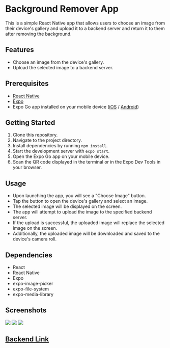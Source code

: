 # Background Remover App

This is a simple React Native app that allows users to choose an image from their device's gallery and upload it to a backend server and return it to them after removing the background.

## Features

- Choose an image from the device's gallery.
- Upload the selected image to a backend server.

## Prerequisites

- [React Native](https://reactnative.dev/)
- [Expo](https://expo.dev/)
- Expo Go app installed on your mobile device ([iOS](https://apps.apple.com/us/app/expo-go/id982107779) / [Android](https://play.google.com/store/apps/details?id=host.exp.exponent))

## Getting Started

1. Clone this repository.
2. Navigate to the project directory.
3. Install dependencies by running `npm install`.
4. Start the development server with `expo start`.
5. Open the Expo Go app on your mobile device.
6. Scan the QR code displayed in the terminal or in the Expo Dev Tools in your browser.

## Usage

- Upon launching the app, you will see a "Choose Image" button.
- Tap the button to open the device's gallery and select an image.
- The selected image will be displayed on the screen.
- The app will attempt to upload the image to the specified backend server.
- If the upload is successful, the uploaded image will replace the selected image on the screen.
- Additionally, the uploaded image will be downloaded and saved to the device's camera roll.

## Dependencies

- React
- React Native
- Expo
- expo-image-picker
- expo-file-system
- expo-media-library


## Screenshots

<img src="./media/1.jpeg">

<img src="./media/2.jpeg">

<img src="./media/3.jpeg">

## <a href="https://github.com/ananya26-vishnoi/background-removal-backend.git">Backend Link</a>
